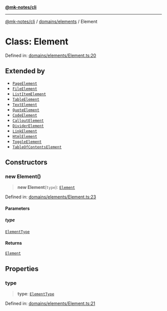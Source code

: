 [**@mk-notes/cli**](../../../README.md)

***

[@mk-notes/cli](../../../README.md) / [domains/elements](../README.md) / Element

# Class: Element

Defined in: [domains/elements/Element.ts:20](https://github.com/Myastr0/mk-notes/blob/184ba57922923e2636b5be8eb72e467e76933ed9/src/domains/elements/Element.ts#L20)

## Extended by

- [`PageElement`](PageElement.md)
- [`FileElement`](FileElement.md)
- [`ListItemElement`](ListItemElement.md)
- [`TableElement`](TableElement.md)
- [`TextElement`](TextElement.md)
- [`QuoteElement`](QuoteElement.md)
- [`CodeElement`](CodeElement.md)
- [`CalloutElement`](CalloutElement.md)
- [`DividerElement`](DividerElement.md)
- [`LinkElement`](LinkElement.md)
- [`HtmlElement`](HtmlElement.md)
- [`ToggleElement`](ToggleElement.md)
- [`TableOfContentsElement`](TableOfContentsElement.md)

## Constructors

### new Element()

> **new Element**(`type`): [`Element`](Element.md)

Defined in: [domains/elements/Element.ts:23](https://github.com/Myastr0/mk-notes/blob/184ba57922923e2636b5be8eb72e467e76933ed9/src/domains/elements/Element.ts#L23)

#### Parameters

##### type

[`ElementType`](../enumerations/ElementType.md)

#### Returns

[`Element`](Element.md)

## Properties

### type

> **type**: [`ElementType`](../enumerations/ElementType.md)

Defined in: [domains/elements/Element.ts:21](https://github.com/Myastr0/mk-notes/blob/184ba57922923e2636b5be8eb72e467e76933ed9/src/domains/elements/Element.ts#L21)
